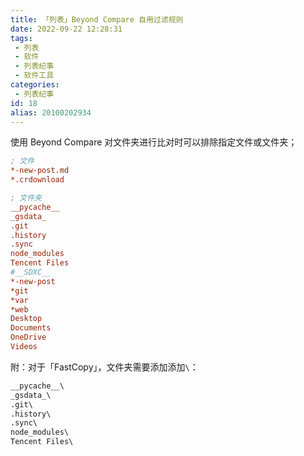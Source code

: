 ```yaml
---
title: 「列表」Beyond Compare 自用过滤规则
date: 2022-09-22 12:28:31
tags:
 - 列表
 - 软件
 - 列表纪事
 - 软件工具
categories:
 - 列表纪事
id: 18
alias: 20100202934
---
```


使用 Beyond Compare 对文件夹进行比对时可以排除指定文件或文件夹；

<!--more-->

<!-- 文件排除丨排除规则 -->

```ini
; 文件
*-new-post.md
*.crdownload

; 文件夹
__pycache__
_gsdata_
.git
.history
.sync
node_modules
Tencent Files
#__SDXC__
*-new-post
*git
*var
*web
Desktop
Documents
OneDrive
Videos

```

附：对于「FastCopy」，文件夹需要添加添加`\`：

```txt
__pycache__\
_gsdata_\
.git\
.history\
.sync\
node_modules\
Tencent Files\

```

